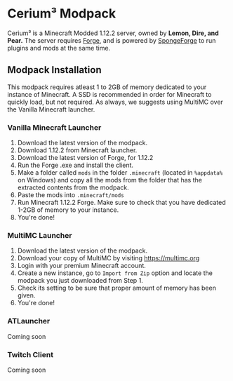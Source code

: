 # Cerium³ Modpack
Cerium³ is a Minecraft Modded 1.12.2 server, owned by **Lemon, Dire, and Pear.** The server requires [Forge](https://files.minecraftforge.net/), and is powered by [SpongeForge](https://www.spongepowered.org/) to run plugins and mods at the same time.

## Modpack Installation
This modpack requires atleast 1 to 2GB of memory dedicated to your instance of Minecraft. A SSD is recommended in order for Minecraft to quickly load, but not required. As always, we suggests using MultiMC over the Vanilla Minecraft launcher.

### Vanilla Minecraft Launcher
1) Download the latest version of the modpack. 
2) Download 1.12.2 from Minecraft launcher.
3) Download the latest version of Forge, for 1.12.2
4) Run the Forge .exe and install the client.
5) Make a folder called `mods` in the folder `.minecraft` (located in `%appdata%` on Windows) and copy all the mods from the folder that has the extracted contents from the modpack.
6) Paste the mods into `.minecraft/mods`
7) Run Minecraft 1.12.2 Forge. Make sure to check that you have dedicated 1-2GB of memory to your instance.
8) You're done!

### MultiMC Launcher
1) Download the latest version of the modpack.
2) Download your copy of MultiMC by visiting https://multimc.org
3) Login with your premium Minecraft account.
4) Create a new instance, go to `Import from Zip` option and locate the modpack you just downloaded from Step 1.
5) Check its setting to be sure that proper amount of memory has been given.
6) You're done!

### ATLauncher
Coming soon

### Twitch Client
Coming soon
